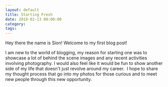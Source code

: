 ```yaml
---
layout: default
title: Starting Fresh
date: 2018-02-13 00:00:00
category:
tags:
---
```


Hey there the name is Sion! Welcome to my first blog post!

I am new to the world of blogging, my reason for starting one was to showcase a lot of behind the scene images and any recent activities involving photography. I would also feel like it would be fun to show another side of my life that doesn't just revolve around my career.&nbsp; I hope to share my thought process that go into my photos for those curious and to meet new people through this new opportunity.&nbsp;